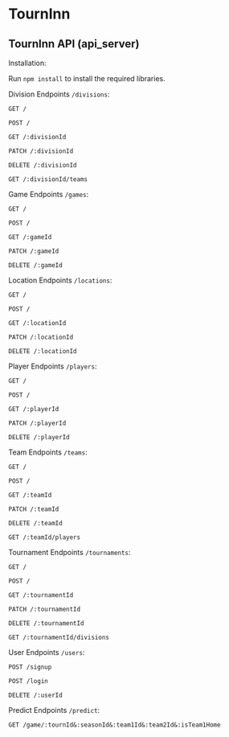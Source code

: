 # TournInn

## TournInn API (api_server)

Installation:

Run `npm install` to install the required libraries.

Division Endpoints `/divisions`:

`GET /`

`POST /`

`GET /:divisionId`

`PATCH /:divisionId`

`DELETE /:divisionId`

`GET /:divisionId/teams`

Game Endpoints `/games`:

`GET /`

`POST /`

`GET /:gameId`

`PATCH /:gameId`

`DELETE /:gameId`

Location Endpoints `/locations`:

`GET /`

`POST /`

`GET /:locationId`

`PATCH /:locationId`

`DELETE /:locationId`

Player Endpoints `/players`:

`GET /`

`POST /`

`GET /:playerId`

`PATCH /:playerId`

`DELETE /:playerId`

Team Endpoints `/teams`:

`GET /`

`POST /`

`GET /:teamId`

`PATCH /:teamId`

`DELETE /:teamId`

`GET /:teamId/players`

Tournament Endpoints `/tournaments`:

`GET /`

`POST /`

`GET /:tournamentId`

`PATCH /:tournamentId`

`DELETE /:tournamentId`

`GET /:tournamentId/divisions`

User Endpoints `/users`:

`POST /signup`

`POST /login`

`DELETE /:userId`

Predict Endpoints `/predict`:

`GET /game/:tournId&:seasonId&:team1Id&:team2Id&:isTeam1Home`
